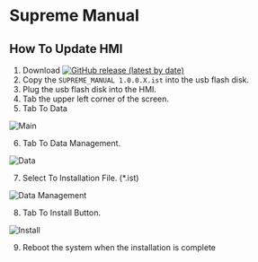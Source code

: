 # Supreme Manual

## How To Update HMI
 1. Download [![GitHub release (latest by date)](https://img.shields.io/github/v/release/KubanCoffeeRoasters/SupremeManual)](https://github.com/KubanCoffeeRoasters/SupremeManual/releases/latest)
 2. Copy the `SUPREME_MANUAL 1.0.0.X.ist` into the usb flash disk.
 3. Plug the usb flash disk into the HMI.
 4. Tab the upper left corner of the screen.
 5. Tab To Data
 

 ![Main](https://github.com/KubanCoffeeRoasters/SupremeManual/assets/134377245/a7a25ad6-1e40-47f1-be4d-add417dc1cfd)



 6. Tab To Data Management.
 
 
![Data](https://github.com/KubanCoffeeRoasters/SupremeManual/assets/134377245/eec86d21-a544-4385-b42d-1a344b9d7b34)



 7. Select To Installation File. (*.ist)
 
 
![Data Management](https://github.com/KubanCoffeeRoasters/SupremeManual/assets/134377245/1127cccd-b07a-432d-8c49-7e8de6a03514)



 8. Tab To Install Button.


![Install](https://github.com/KubanCoffeeRoasters/SupremeManual/assets/134377245/2338ba58-e1be-4548-9bce-6d9ffbf12ec6)


 9. Reboot the system when the installation is complete

